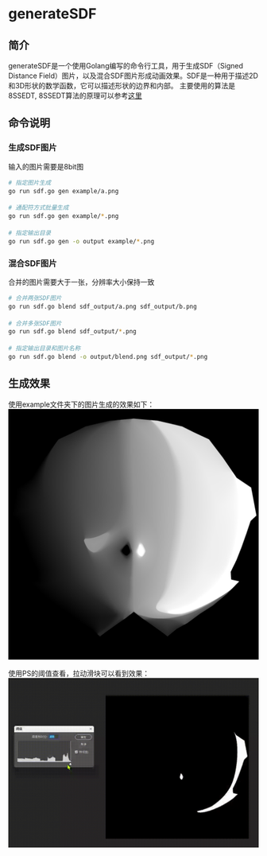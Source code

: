 # generateSDF
## 简介
generateSDF是一个使用Golang编写的命令行工具，用于生成SDF（Signed Distance Field）图片，以及混合SDF图片形成动画效果。SDF是一种用于描述2D和3D形状的数学函数，它可以描述形状的边界和内部。
主要使用的算法是8SSEDT, 8SSEDT算法的原理可以参考[这里](http://www.codersnotes.com/notes/signed-distance-fields/)

## 命令说明
### 生成SDF图片
输入的图片需要是8bit图

```bash
# 指定图片生成
go run sdf.go gen example/a.png

# 通配符方式批量生成
go run sdf.go gen example/*.png

# 指定输出目录
go run sdf.go gen -o output example/*.png
```

### 混合SDF图片
合并的图片需要大于一张，分辨率大小保持一致

```bash
# 合并两张SDF图片
go run sdf.go blend sdf_output/a.png sdf_output/b.png

# 合并多张SDF图片
go run sdf.go blend sdf_output/*.png

# 指定输出目录和图片名称
go run sdf.go blend -o output/blend.png sdf_output/*.png
```

## 生成效果
使用example文件夹下的图片生成的效果如下：
![](./blended.png)

使用PS的阈值查看，拉动滑块可以看到效果：
![](./blended.gif)
